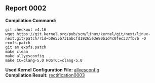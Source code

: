 ## Report 0002 #  
**Compilation Command:** 
```
git checkout v4.16  
wget https://git.kernel.org/pub/scm/linux/kernel/git/next/linux-next.git/patch/?id=b0e55b731abcfd19265e3e80b1d4c0fec337fb7b -O exofs.patch  
git am exofs.patch  
make clean  
make allyesconfig  
make CC=clang-5.0 HOSTCC=clang-5.0  
```
**Used Kernel Configuration File:** [allyesconfig](../config-files/allyesconfig)  
**Compilation Result:** [rectification0003](../rectification-reports/rectification0003.md)  

